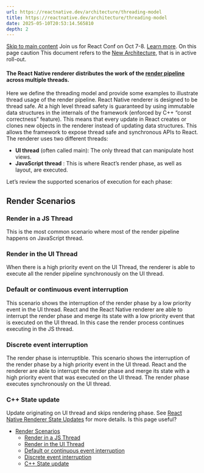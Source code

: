 ```yaml
---
url: https://reactnative.dev/architecture/threading-model
title: https://reactnative.dev/architecture/threading-model
date: 2025-05-10T20:53:14.565810
depth: 2
---
```


[Skip to main content](https://reactnative.dev/architecture/threading-model#__docusaurus_skipToContent_fallback)
Join us for React Conf on Oct 7-8. [Learn more](https://conf.react.dev).
On this page
caution
This document refers to the [New Architecture](https://reactnative.dev/architecture/fabric-renderer), that is in active roll-out.
#### The React Native renderer distributes the work of the [render pipeline](https://reactnative.dev/architecture/render-pipeline) across multiple threads.[​](https://reactnative.dev/architecture/threading-model#the-react-native-renderer-distributes-the-work-of-the-render-pipeline-across-multiple-threads "Direct link to the-react-native-renderer-distributes-the-work-of-the-render-pipeline-across-multiple-threads")
Here we define the threading model and provide some examples to illustrate thread usage of the render pipeline.
React Native renderer is designed to be thread safe. At a high level thread safety is guaranteed by using immutable data structures in the internals of the framework (enforced by C++ “const correctness” feature). This means that every update in React creates or clones new objects in the renderer instead of updating data structures. This allows the framework to expose thread safe and synchronous APIs to React.
The renderer uses two different threads:
  * **UI thread** (often called main): The only thread that can manipulate host views.
  * **JavaScript thread** : This is where React’s render phase, as well as layout, are executed.


Let’s review the supported scenarios of execution for each phase:
## Render Scenarios[​](https://reactnative.dev/architecture/threading-model#render-scenarios "Direct link to Render Scenarios")
### Render in a JS Thread[​](https://reactnative.dev/architecture/threading-model#render-in-a-js-thread "Direct link to Render in a JS Thread")
This is the most common scenario where most of the render pipeline happens on JavaScript thread.
### Render in the UI Thread[​](https://reactnative.dev/architecture/threading-model#render-in-the-ui-thread "Direct link to Render in the UI Thread")
When there is a high priority event on the UI Thread, the renderer is able to execute all the render pipeline synchronously on the UI thread.
### Default or continuous event interruption[​](https://reactnative.dev/architecture/threading-model#default-or-continuous-event-interruption "Direct link to Default or continuous event interruption")
This scenario shows the interruption of the render phase by a low priority event in the UI thread. React and the React Native renderer are able to interrupt the render phase and merge its state with a low priority event that is executed on the UI thread. In this case the render process continues executing in the JS thread.
### Discrete event interruption[​](https://reactnative.dev/architecture/threading-model#discrete-event-interruption "Direct link to Discrete event interruption")
The render phase is interruptible. This scenario shows the interruption of the render phase by a high priority event in the UI thread. React and the renderer are able to interrupt the render phase and merge its state with a high priority event that was executed on the UI thread. The render phase executes synchronously on the UI thread.
### C++ State update[​](https://reactnative.dev/architecture/threading-model#c-state-update "Direct link to C++ State update")
Update originating on UI thread and skips rendering phase. See [React Native Renderer State Updates](https://reactnative.dev/architecture/render-pipeline#react-native-renderer-state-updates) for more details.
Is this page useful?
  * [Render Scenarios](https://reactnative.dev/architecture/threading-model#render-scenarios)
    * [Render in a JS Thread](https://reactnative.dev/architecture/threading-model#render-in-a-js-thread)
    * [Render in the UI Thread](https://reactnative.dev/architecture/threading-model#render-in-the-ui-thread)
    * [Default or continuous event interruption](https://reactnative.dev/architecture/threading-model#default-or-continuous-event-interruption)
    * [Discrete event interruption](https://reactnative.dev/architecture/threading-model#discrete-event-interruption)
    * [C++ State update](https://reactnative.dev/architecture/threading-model#c-state-update)



